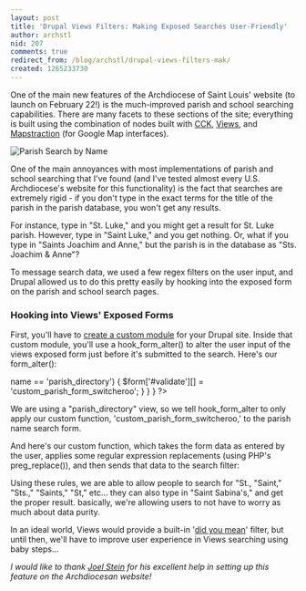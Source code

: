 ```yaml
---
layout: post
title: 'Drupal Views Filters: Making Exposed Searches User-Friendly'
author: archstl
nid: 207
comments: true
redirect_from: /blog/archstl/drupal-views-filters-mak/
created: 1265233730
---
```

<p>
	One of the main new features of the Archdiocese of Saint Louis&#39; website (to launch on February 22!) is the much-improved parish and school&nbsp;searching capabilities. There are many facets to these sections of the site; everything is built using the combination of nodes built with <a href="http://drupal.org/project/cck">CCK</a>, <a href="http://drupal.org/project/views">Views</a>, and <a href="http://drupal.org/project/mapstraction">Mapstraction</a> (for Google Map interfaces).</p>
<p class="rtecenter">
	<img alt="Parish Search by Name" class="imagecache-300px-by-300px" src="http://www.opensourcecatholic.com/sites/opensourcecatholic.com/files/imagecache/300px-by-300px/user-uploads/oscatholic/parish-search_0.png" title="" /></p>
<p>
	One of the main annoyances with most implementations of parish and school searching that I&#39;ve found (and I&#39;ve tested almost every U.S. Archdiocese&#39;s website for this functionality) is the fact that searches are extremely rigid - if you don&#39;t type in the exact terms for the title of the parish in the parish database, you won&#39;t get any results.</p>
<p>
	For instance, type in &quot;St. Luke,&quot; and you might get a result for St. Luke parish. However, type in &quot;Saint Luke,&quot; and you get nothing. Or, what if you type in &quot;Saints Joachim and Anne,&quot; but the parish is in the database as &quot;Sts. Joachim &amp; Anne&quot;?</p>
<!--break-->
<p>
	To message search data, we used a few regex filters on the user input, and Drupal allowed us to do this pretty easily by hooking into the exposed form on the parish and school search pages.</p>
<h3>
	Hooking into Views&#39; Exposed Forms</h3>
<p>
	First, you&#39;ll have to <a href="http://drupal.org/node/206753">create a custom module</a> for your Drupal site. Inside that custom module, you&#39;ll use a hook_form_alter() to alter the user input of the views exposed form just before it&#39;s submitted to the search. Here&#39;s our form_alter():</p>
<p>
<?php
/**
 * Implementation of hook_form_alter().
 */
function custom_form_alter(&$form, $form_state, $form_id) {
  if ($form_id == 'views_exposed_form') {
    // Add custom validation form for parish search
    if ($form['#parameters']['1']['view']->name == 'parish_directory') {
      $form['#validate'][] = 'custom_parish_form_switcheroo';
    }
  }
}
?></p>
<p>
	We are using a &quot;parish_directory&quot; view, so we tell hook_form_alter to only apply our custom function, &#39;custom_parish_form_switcheroo,&#39; to the parish name search form.</p>
<p>
	And here&#39;s our custom function, which takes the form data as entered by the user, applies some regular expression replacements (using PHP&#39;s preg_replace()), and then sends that data to the search filter:</p>
<p>
<?php
/**
 * Makes parish search easier.
 */
function custom_parish_form_switcheroo($form, &$form_state) {
  // Convert abbreviations (like "St.", "Sts.", "St", "St")
  // Also, sometimes there is a "/" right before the "St." part, so strip that
  $form_state['values']['name'] = preg_replace('/^(\/)?st(s)?(\.)? /i', '$1Saint$2 ', $form_state['values']['name']);
  // Change ampersand to "and" ("Joachim & Ann" becomes "Joachim and Ann")
  $form_state['values']['name'] = preg_replace('/&/i', 'and', $form_state['values']['name']);
  // Strip "'s" (eg, "St. Sabina's" turns into "St. Sabina")
  $form_state['values']['name'] = preg_replace("/'s$/i", '', $form_state['values']['name']);
}
?></p>
<p>
	Using these rules, we are able to allow people to search for &quot;St., &quot;Saint,&quot; &quot;Sts.,&quot; &quot;Saints,&quot; &quot;St,&quot; etc... they can also type in &quot;Saint Sabina&#39;s,&quot; and get the proper result. basically, we&#39;re allowing users to not have to worry as much about data purity.</p>
<p>
	In an ideal world, Views would provide a built-in &#39;<a href="http://googledna.blogspot.com/2006_06_01_googledna_archive.html">did you mean</a>&#39; filter, but until then, we&#39;ll have to improve user experience in Views searching using baby steps...</p>
<p>
	<em>I would like to thank <a href="/users/joel-stein">Joel Stein</a> for his excellent help in setting up this feature on the Archdiocesan website!</em></p>
